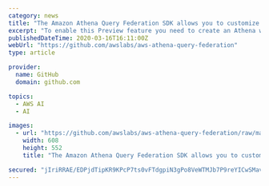 ```yaml
---
category: news
title: "The Amazon Athena Query Federation SDK allows you to customize Amazon Athena with your own data sources and code."
excerpt: "To enable this Preview feature you need to create an Athena workgroup named AmazonAthenaPreviewFunctionality and run any queries attempting to federate to this connector, use a UDF, or SageMaker inference from that workgroup. We've written integrations with more than 20 databases, storage formats, and live APIs in order to refine this interface ..."
publishedDateTime: 2020-03-16T16:11:00Z
webUrl: "https://github.com/awslabs/aws-athena-query-federation"
type: article

provider:
  name: GitHub
  domain: github.com

topics:
  - AWS AI
  - AI

images:
  - url: "https://github.com/awslabs/aws-athena-query-federation/raw/master/docs/img/athena_federation_flow.png?raw=true"
    width: 608
    height: 552
    title: "The Amazon Athena Query Federation SDK allows you to customize Amazon Athena with your own data sources and code."

secured: "jIriRRAE/EDPjdTipKR9KPcP7ts0vFTdgpiN3gPo8VeWTMJb7P9reYICwSMavlTfxrfX2L1DOlg7/eaXXl0w4OePcY3/DObsbyX7ETr9ZDA/pwQiYIuCA8jCdSZ2WuRWwn6cudAa/nf/jYlXHfd28a0Uw+gNSd3uH7p1BtRbjgBvVHuzcuWnEgUdGzygXbn/T5qCqqEaOFSZk5Dj8RUY5y7hL6/d601mz4gu9AMVlzUIhgW8CrrFtn2AbBpcKxott52YrD51U7REjJ+CFVNT+QR/RaKOtFQTqcteEmTkTdJ1WdEjdZI65a2r+ynOACrZ;5gBLRcn1Es9H1c/+SAD/2w=="
---
```



